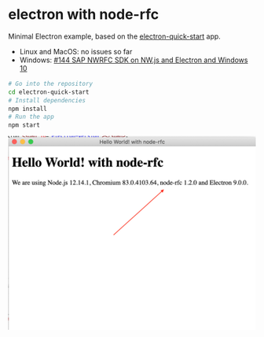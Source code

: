 # electron with node-rfc

Minimal Electron example, based on the [electron-quick-start](https://github.com/electron/electron-quick-start) app.

- Linux and MacOS: no issues so far
- Windows: [#144 SAP NWRFC SDK on NW.js and Electron and Windows 10](https://github.com/SAP/node-rfc/issues/144)

```bash
# Go into the repository
cd electron-quick-start
# Install dependencies
npm install
# Run the app
npm start
```

![screenshot](electron.png)
